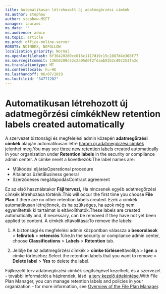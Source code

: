 ```yaml
---
title: Automatikusan létrehozott új adatmegőrzési címkék
ms.author: stephow
author: stephow-MSFT
manager: laurawi
ms.date: ''
ms.audience: admin
ms.topic: article
ms.prod: office-online-server
ROBOTS: NOINDEX, NOFOLLOW
localization_priority: Normal
ms.openlocfilehash: 6f36420280cc016c1117d19c15c2887d4e308f77
ms.sourcegitcommit: 136b8209c52c2a05d0f2fdaab93b2cd92253fa2c
ms.translationtype: MT
ms.contentlocale: hu-HU
ms.lasthandoff: 06/07/2019
ms.locfileid: "34771202"
---
```

# <a name="new-retention-labels-created-automatically"></a><span data-ttu-id="9c20c-102">Automatikusan létrehozott új adatmegőrzési címkék</span><span class="sxs-lookup"><span data-stu-id="9c20c-102">New retention labels created automatically</span></span>

<span data-ttu-id="9c20c-103">A szervezet biztonsági és megfelelési admin közepén **adatmegőrzési címkék** alapján automatikusan létre [három új adatmegőrzési címkék](https://docs.microsoft.com/office365/securitycompliance/file-plan-manager#default-retention-labels-and-label-policy) jelenhet meg.</span><span class="sxs-lookup"><span data-stu-id="9c20c-103">You may see [three new retention labels](https://docs.microsoft.com/office365/securitycompliance/file-plan-manager#default-retention-labels-and-label-policy) created automatically in your organization under **Retention labels** in the security or compliance admin center.</span></span> <span data-ttu-id="9c20c-104">A címke nevét a következők:</span><span class="sxs-lookup"><span data-stu-id="9c20c-104">The label names are:</span></span>

- <span data-ttu-id="9c20c-105">Működési eljárás</span><span class="sxs-lookup"><span data-stu-id="9c20c-105">Operational procedure</span></span>
- <span data-ttu-id="9c20c-106">Általános üzleti</span><span class="sxs-lookup"><span data-stu-id="9c20c-106">Business general</span></span>
- <span data-ttu-id="9c20c-107">Szerződéses megállapodás</span><span class="sxs-lookup"><span data-stu-id="9c20c-107">Contract agreement</span></span>

<span data-ttu-id="9c20c-108">Ez az első használatakor **Fájl tervezi,** Ha nincsenek egyéb adatmegőrzési címkék létrehozása történik.</span><span class="sxs-lookup"><span data-stu-id="9c20c-108">This will occur the first time you choose **File Plan** if there are no other retention labels created.</span></span> <span data-ttu-id="9c20c-109">Ezek a címkék automatikusan létrejönnek, és ha szükséges, ha azok még nem egyenlítették ki tartalmat is eltávolíthatók.</span><span class="sxs-lookup"><span data-stu-id="9c20c-109">These labels are created automatically and, if necessary, can be removed if they have not yet been applied to content.</span></span> <span data-ttu-id="9c20c-110">A címkék eltávolítása:</span><span class="sxs-lookup"><span data-stu-id="9c20c-110">To remove the labels:</span></span>

1. <span data-ttu-id="9c20c-111">A biztonsági és megfelelési admin központban válassza a **besorolások** > **feliratok** > **retenciós** fülre.</span><span class="sxs-lookup"><span data-stu-id="9c20c-111">In the security or compliance admin center, choose **Classifications** > **Labels** > **Retention** tab.</span></span>

1. <span data-ttu-id="9c20c-112">Jelölje be az adatmegőrzési címkék > **címke törlése**eltávolítja > **Igen** a címke törléséhez.</span><span class="sxs-lookup"><span data-stu-id="9c20c-112">Select the retention labels that you want to remove > **Delete label** > **Yes** to delete the label.</span></span>

<span data-ttu-id="9c20c-113">Fájlkezelő terv adatmegőrzési címkék segítségével kezelheti, és a szervezet - további információt a házirendek, lásd: [a terv kezelő áttekintése](https://docs.microsoft.com/office365/securitycompliance/file-plan-manager).</span><span class="sxs-lookup"><span data-stu-id="9c20c-113">With File Plan Manager, you can manage retention labels and policies in your organization - for more information, see [Overview of the File Plan Manager](https://docs.microsoft.com/office365/securitycompliance/file-plan-manager).</span></span>